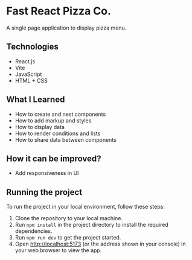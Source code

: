 # Fast React Pizza Co.

A single page application to display pizza menu.

## Technologies

- React.js
- Vite
- JavaScript
- HTML + CSS

## What I Learned

- How to create and nest components
- How to add markup and styles
- How to display data
- How to render conditions and lists
- How to share data between components

## How it can be improved?

- Add responsiveness in UI

## Running the project

To run the project in your local environment, follow these steps:

1.  Clone the repository to your local machine.
2.  Run `npm install` in the project directory to install the required dependencies.
3.  Run `npm run dev` to get the project started.
4.  Open [http://localhost:5173](http://localhost:5173/) (or the address shown in your console) in your web browser to view the app.
